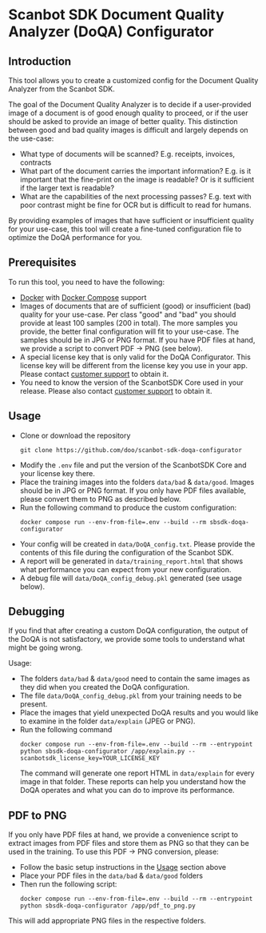 # Scanbot SDK Document Quality Analyzer (DoQA) Configurator

## Introduction

This tool allows you to create a customized config for the Document Quality Analyzer from the Scanbot SDK.

The goal of the Document Quality Analyzer is to decide if a user-provided image of a document is of good enough quality to proceed, or if the user should be asked to provide an image of better quality.
This distinction between good and bad quality images is difficult and largely depends on the use-case:

- What type of documents will be scanned? E.g. receipts, invoices, contracts
- What part of the document carries the important information? E.g. is it important that the fine-print on the image is readable? Or is it sufficient if the larger text is readable?
- What are the capabilities of the next processing passes? E.g. text with poor contrast might be fine for OCR but is difficult to read for humans.

By providing examples of images that have sufficient or insufficient quality for your use-case, this tool will create a fine-tuned configuration file to optimize the DoQA performance for you.

## Prerequisites

To run this tool, you need to have the following:

- [Docker](https://docs.docker.com/engine/install/) with [Docker Compose](https://docs.docker.com/compose/install/) support
- Images of documents that are of sufficient (good) or insufficient (bad) quality for your use-case.
  Per class "good" and "bad" you should provide at least 100 samples (200 in total). The more samples you provide, the better final configuration will fit to your use-case. The samples should be in JPG or PNG format. If you have PDF files at hand, we provide a script to convert PDF -> PNG (see below).
- A special license key that is only valid for the DoQA Configurator. This license key will be different from the license key you use in your app. Please contact [customer support](https://docs.scanbot.io/support/) to obtain it.
- You need to know the version of the ScanbotSDK Core used in your release. Please also contact [customer support](https://docs.scanbot.io/support/) to obtain it.

## Usage

- Clone or download the repository
  ```
  git clone https://github.com/doo/scanbot-sdk-doqa-configurator
  ```
- Modify the `.env` file and put the version of the ScanbotSDK Core and your license key there.
- Place the training images into the folders `data/bad` & `data/good`.
  Images should be in JPG or PNG format.
  If you only have PDF files available, please convert them to PNG as described below.
- Run the following command to produce the custom configuration:
  ```
  docker compose run --env-from-file=.env --build --rm sbsdk-doqa-configurator
  ```
- Your config will be created in `data/DoQA_config.txt`. Please provide the contents of this file during the configuration of the Scanbot SDK.
- A report will be generated in `data/training_report.html` that shows what performance you can expect from your new configuration.
- A debug file will `data/DoQA_config_debug.pkl` generated (see usage below).

## Debugging

If you find that after creating a custom DoQA configuration, the output of the DoQA is not satisfactory, we provide some tools to understand what might be going wrong.

Usage:

- The folders `data/bad` & `data/good` need to contain the same images as they did when you created the DoQA configuration.
- The file `data/DoQA_config_debug.pkl` from your training needs to be present.
- Place the images that yield unexpected DoQA results and you would like to examine in the folder `data/explain` (JPEG or PNG).
- Run the following command
  ```
  docker compose run --env-from-file=.env --build --rm --entrypoint python sbsdk-doqa-configurator /app/explain.py --scanbotsdk_license_key=YOUR_LICENSE_KEY
  ```
  The command will generate one report HTML in `data/explain` for every image in that folder. These reports can help you understand how the DoQA operates and what you can do to improve its performance.

## PDF to PNG

If you only have PDF files at hand, we provide a convenience script to extract images from PDF files and store them as PNG so that they can be used in the training.
To use this PDF -> PNG conversion, please:

- Follow the basic setup instructions in the [Usage](#Usage) section above
- Place your PDF files in the `data/bad` & `data/good` folders
- Then run the following script:
  ```
  docker compose run --env-from-file=.env --build --rm --entrypoint python sbsdk-doqa-configurator /app/pdf_to_png.py
  ```

This will add appropriate PNG files in the respective folders.
